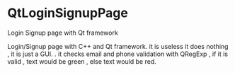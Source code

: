 # QtLoginSignupPage
Login Signup page with Qt framework

Login/Signup page with C++ and Qt framework. it is useless it does nothing , it is just a GUI.
.
it checks email and phone validation with QRegExp , if it is valid , text would be green , else text would be red.
